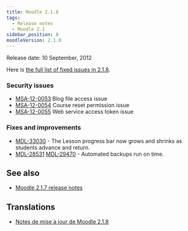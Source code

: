 ```yaml
---
title: Moodle 2.1.8
tags:
  - Release notes
  - Moodle 2.1
sidebar_position: 8
moodleVersion: 2.1.8
---
```


Release date: 10 September, 2012

Here is [the full list of fixed issues in 2.1.8](http://tracker.moodle.org/secure/IssueNavigator!executeAdvanced.jspa?jqlQuery=project+%3D+mdl+AND+resolution+%3D+fixed+AND+fixVersion+in+%28%222.1.8%22%29+ORDER+BY+priority+DESC&runQuery=true&clear=true).

### Security issues

- [MSA-12-0053](http://moodle.org/mod/forum/discuss.php?d=211557) Blog file access issue
- [MSA-12-0054](http://moodle.org/mod/forum/discuss.php?d=211558) Course reset permission issue
- [MSA-12-0055](http://moodle.org/mod/forum/discuss.php?d=211559) Web service access token issue

### Fixes and improvements

- [MDL-33030](https://tracker.moodle.org/browse/MDL-33030) - The Lesson progress bar now grows and shrinks as students advance and return.
- [MDL-28531](https://tracker.moodle.org/browse/MDL-28531) [MDL-29470](https://tracker.moodle.org/browse/MDL-29470) - Automated backups run on time.

## See also

- [Moodle 2.1.7 release notes](/general/releases/2.1/2.1.7)

## Translations

- [Notes de mise à jour de Moodle 2.1.8](https://docs.moodle.org/fr/Notes_de_mise_à_jour_de_Moodle_2.1.8)
